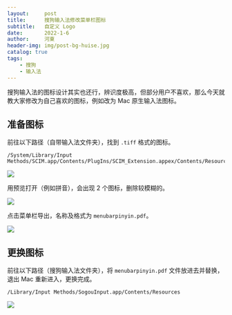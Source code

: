 ```yaml
---
layout:     post
title:      搜狗输入法修改菜单栏图标
subtitle:   自定义 Logo
date:       2022-1-6
author:     河東
header-img: img/post-bg-huise.jpg
catalog: true
tags:
    - 搜狗
    - 输入法
--- 
```


搜狗输入法的图标设计其实也还行，辨识度极高，但部分用户不喜欢，那么今天就教大家修改为自己喜欢的图标，例如改为 Mac 原生输入法图标。

## 准备图标

前往以下路径（自带输入法文件夹），找到 `.tiff` 格式的图标。

```
/System/Library/Input Methods/SCIM.app/Contents/PlugIns/SCIM_Extension.appex/Contents/Resources
```

![](https://i.imgur.com/yjW6EJi.png)

用预览打开（例如拼音），会出现 2 个图标，删除较模糊的。

![](https://i.imgur.com/4LRYiK8.png)

点击菜单栏导出，名称及格式为 `menubarpinyin.pdf`。

![](https://i.imgur.com/ToWbL6P.png)

## 更换图标

前往以下路径（搜狗输入法文件夹），将 `menubarpinyin.pdf` 文件放进去并替换，退出 Mac 重新进入，更换完成。

```
/Library/Input Methods/SogouInput.app/Contents/Resources
```

![](https://i.imgur.com/unIx33V.png)

